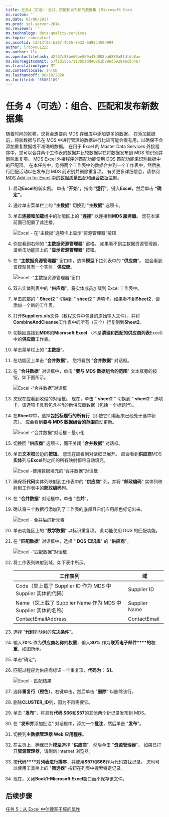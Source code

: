 ```yaml
---
title: 任务4（可选）：合并、匹配和发布新的数据集 |Microsoft Docs
ms.custom: ''
ms.date: 03/06/2017
ms.prod: sql-server-2014
ms.reviewer: ''
ms.technology: data-quality-services
ms.topic: conceptual
ms.assetid: 13a13f03-b307-4555-8e33-6d98c459d994
author: lrtoyou1223
ms.author: lle
ms.openlocfilehash: d2f67c88be66be069a48d008ba6889a81dfda8ae
ms.sourcegitcommit: 57f1d15c67113bbadd40861b886d6929aacd3467
ms.translationtype: MT
ms.contentlocale: zh-CN
ms.lasthandoff: 06/18/2020
ms.locfileid: "85061109"
---
```

# <a name="task-4-optional-combining-matching-and-publishing-new-set-of-data"></a>任务 4（可选）：组合、匹配和发布新数据集
  随着时间的推移，您将会想要向 MDS 存储库中添加更多的数据。 在添加数据前，将新数据与已在 MDS 中进行管理的数据进行比较可能会很有用，以确保不会添加重复数据或不准确的数据。 在用于 Excel 的 Master Data Services 外接程序中，您可以合并两个工作表的数据并比较数据以在将数据发布到 MDS 前识别并删除重复项。 MDS Excel 外接程序的匹配功能使用 DQS 匹配功能来识别数据中的匹配项。 在本任务中，您将两个工作表中的数据合并到一个工作表中，然后执行匹配活动以在发布到 MDS 前识别并删除重复项。 有关更多详细信息，请参阅[MDS Add-in for Excel 中的数据质量匹配](https://msdn.microsoft.com/library/hh548681.aspx)和[组合数据](https://msdn.microsoft.com/library/hh548680.aspx)主题。  
  
1.  启动**Excel**的新实例。 单击 "**开始**"，指向 "**运行**"，键入**Excel**，然后单击 **"确定"**。  
  
2.  通过单击菜单栏上的 "**主数据**" 切换到 "**主数据**" 选项卡。  
  
3.  单击**连接和加载**组中的功能区上的 "**连接**" 以连接到**MDS 服务器**。 您在本课前面已配置了此连接。  
  
     ![Excel - 在“主数据”选项卡上显示“资源管理器”按钮](../../2014/tutorials/media/et-combinematchandpublishnewsod-01.jpg "Excel - 在“主数据”选项卡上显示“资源管理器”按钮")  
  
4.  你应看到右侧的 "**主数据资源管理器**" 窗格。 如果看不到主数据资源管理器，请单击功能区上的 "**显示资源管理器**" 按钮。  
  
5.  在 "**主数据资源管理器**" 窗口中，选择**模型**下拉列表中的 "**供应商**"。 应会看到该模型具有一个实体：**供应商**。  
  
     ![Excel -“主数据资源管理器”窗口](../../2014/tutorials/media/et-combinematchandpublishnewsod-02.jpg "Excel -“主数据资源管理器”窗口")  
  
6.  双击实体列表中的 "**供应商**"，将实体成员加载到 Excel 工作表中。  
  
7.  单击底部的 " **Sheet2** " 切换到 " **sheet2** " 选项卡。如果看不到**Sheet2**，请添加一个新的工作表。  
  
8.  打开**Suppliers.xls**文件（教程文件中包含的原始输入文件），并将**CombineAndCleanse**工作表中的所有（三个）行复制到**Sheet2**。  
  
9. 切换回连接到**MDS**的**Microsoft Excel** （不是**清理和匹配的供应商列表**Excel）中的**供应商**工作表。  
  
10. 单击菜单栏上的 "**主数据**"。  
  
11. 在功能区上单击 "**合并数据**"。 您将看到 "**合并数据**" 对话框。  
  
12. 在 "**合并数据**" 对话框中，单击 "**要与 MDS 数据组合的范围**" 文本框旁的按钮，如下图所示。  
  
     ![Excel -“合并数据”对话框](../../2014/tutorials/media/et-combinematchandpublishnewsod-03.jpg "Excel -“合并数据”对话框")  
  
13. 您现在应看到收缩的对话框。 现在，单击 " **sheet2** " 切换到 " **sheet2** " 选项卡，该选项卡具有包含4行的新供应商数据（包括一个标题行）。  
  
14. 在**Sheet2**中，选择**包括标题行的所有行**（即使它们看起来已经处于选中状态）。 应会看到**要与 MDS 数据组合的范围**自动更新。  
  
     ![Excel -“合并数据”对话框 - 最小化](../../2014/tutorials/media/et-combinematchandpublishnewsod-04.jpg "Excel -“合并数据”对话框 - 最小化")  
  
15. 切换回 "**供应商**" 选项卡，而不关闭 "**合并数据**" 对话框。  
  
16. 单击**文本框**旁边的**按钮**。 您现在应看到对话框已展开。 应会看到**供应商**MDS**实体**列与**Excel**列之间的所有映射都将自动填充。  
  
     ![Excel -使用数据填充的“合并数据”对话框](../../2014/tutorials/media/et-combinematchandpublishnewsod-05.jpg "Excel -使用数据填充的“合并数据”对话框")  
  
17. 确保将**代码**实体列映射到工作表中的 "**供应商**" 列，并将 "**邮政编码**" 实体列映射到工作表中的**邮政编码**列。  
  
18. 在 "**合并数据**" 对话框中，单击 "**合并**"。  
  
19. 确认将三个数据行添加到了工作表的底部且它们应用颜色标记出来。  
  
     ![Excel - 合并后的新元素](../../2014/tutorials/media/et-combinematchandpublishnewsod-06.jpg "Excel - 合并后的新元素")  
  
20. 单击功能区上的 "**数学数据**" 以标识重复项。 此功能使用 DQS 的匹配功能。  
  
21. 在 "**匹配数据**" 对话框中，选择 " **DQS 知识库**" 的 "**供应商**"。  
  
     ![Excel -“匹配数据”对话框](../../2014/tutorials/media/et-combinematchandpublishnewsod-07.jpg "Excel -“匹配数据”对话框")  
  
22. 将工作表列映射到域，如下表中所示。  
  
    |工作表列|域|  
    |----------------------|------------|  
    |Code（您上载了 Supplier ID 作为 MDS 中 Supplier 实体的代码）|Supplier ID|  
    |Name（您上载了 Supplier Name 作为 MDS 中 Supplier 实体的名称）|Supplier Name|  
    |ContactEmailAddress|ContactEmail|  
  
23. 选择 "**代码**列映射的**先决条件**"。  
  
24. 输入**70%** 作为**供应商名称**的**权重**，输入**30%** 作为**联系电子邮件****的权重**，如图所示。  
  
25. 单击“确定”。  
  
26. 匹配过程应为供应商标识一个重复项，**代码为： S1**。  
  
     ![Excel - 匹配结果](../../2014/tutorials/media/et-combinematchandpublishnewsod-08.jpg "Excel - 匹配结果")  
  
27. 选择**重复行（橙色）**，右键单击，然后单击 "**删除**" 以删除该行。  
  
28. 删除**CLUSTER_ID**列，因为不再需要它。  
  
29. 单击 "**发布**"，将具有**代码 S66**和**S57**的其他两个新记录发布到 MDS。  
  
30. 在 "**发布并**添加批注" 对话框中，添加一个**批注**，然后单击 "**发布**"。  
  
31. 切换到**主数据管理器 Web 应用程序**。  
  
32. 在主页上，确保已为**模型**选择 "**供应商**"，然后单击 "**资源管理器**"。 如果已打开**资源管理器**，请刷新 internet 浏览器。  
  
33. 按**代码****对列表进行排序**，并使用**S57**和**S66**作为代码查找记录。 您也可以使用工具栏上的 "**筛选器**" 按钮在列表中搜索特定记录。  
  
34. 现在，关闭**Book1-Microsoft Excel**窗口而不保存该文件。  
  
## <a name="next-step"></a>后续步骤  
 [任务 5：从 Excel 中创建基于域的属性](../../2014/tutorials/task-5-creating-a-domain-based-attribute-from-excel.md)  
  
  
